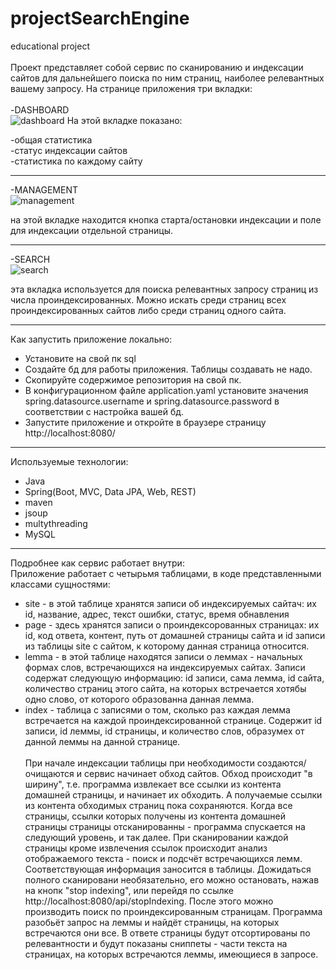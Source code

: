 # projectSearchEngine
educational project <br><br>
Проект представляет собой сервис по сканированию и индексации сайтов для дальнейшего поиска по ним страниц, наиболее релевантных вашему запросу.
На странице приложения три вкладки:<br><br>
 -DASHBOARD<br> ![dashboard](https://github.com/AntonAshutov/projectSearchEngine/assets/116497853/7639cb78-f58b-4f02-bbee-0a9284ebca37)
На этой вкладке показано:<br>

  -общая статистика<br> 
  -статус индексации сайтов<br> 
  -статистика по каждому сайту<br>

  ----
  -MANAGEMENT<br>![management](https://github.com/AntonAshutov/projectSearchEngine/assets/116497853/c1427bba-ec31-4c95-b839-db6973bad76b)

  на этой вкладке находится кнопка старта/остановки индексации и поле для индексации отдельной страницы.<br>

  ---
  -SEARCH <br>
  ![search](https://github.com/AntonAshutov/projectSearchEngine/assets/116497853/5347e258-1ed8-4455-975b-62bfa40b5e21)

  эта вкладка используется для поиска релевантных запросу страниц из числа проиндексированных.
  Можно искать среди страниц всех проиндексированных сайтов либо среди страниц одного сайта.

  ---
  
Как запустить приложение локально:
- Установите на свой пк sql
- Создайте бд для работы приложения. Таблицы создавать не надо.
- Скопируйте содержимое репозитория на свой пк.
- В конфигурационном файле application.yaml установите значения spring.datasource.username и spring.datasource.password в соответствии с настройка вашей бд.
- Запустите приложение и откройте в браузере страницу http://localhost:8080/
---

Используемые технологии:
- Java
- Spring(Boot, MVC, Data JPA, Web, REST)
- maven
- jsoup
- multythreading
- MySQL

---
Подробнее как сервис работает внутри:<br>
Приложение работает с четырьмя таблицами, в коде представленными классами сущностями: <br>
- site - в этой таблице хранятся записи об индексируемых сайтач: их id, название, адрес, текст ошибки, статус, время обнавления
- page - здесь хранятся записи о проиндексорованных страницах: их id, код ответа, контент, путь от домашней страницы сайта и id записи из таблицы site с сайтом, к которому данная страница относится.
- lemma - в этой таблице находятся записи о леммах - начальных формах слов, встречающихся на индексируемых сайтах. Записи содержат следующую информацию: id записи, сама лемма, id сайта, количество страниц этого сайта, на которых встречается хотябы одно слово, от которого образованна данная лемма.
- index - таблица с записями о том, сколько раз каждая лемма встречается на каждой проиндексированной странице. Содержит id записи, id леммы, id страницы, и количество слов, образумех от данной леммы на данной странице. <br><br>
При начале индексации таблицы при необходимости создаются/очищаются и сервис начинает обход сайтов. Обход происходит "в ширину", т.е. программа извлекает все ссылки из контента домашней страницы, и начинает их обходить. А получаемые ссылки из контента обходимых страниц пока сохраняются. Когда все страницы, ссылки которых получены из контента домашней страницы страницы отсканированны - программа спускается на следующий уровень, и так далее. При сканировании каждой страницы кроме извлечения ссылок происходит анализ отображаемого текста - поиск и подсчёт встречающихся лемм. Соответствующая информация заносится в таблицы. Дожидаться полного сканировани необязательно, его можно остановать, нажав на кнопк "stop indexing", или перейдя по ссылке http://localhost:8080/api/stopIndexing. После этого можно производить поиск по проиндексированным страницам. Программа разобьёт запрос на леммы и найдёт страницы, на которых встречаются они все. В ответе страницы будут отсортированы по релевантности и будут показаны сниппеты - части текста на страницах, на которых встречаются леммы, имеющиеся в запросе.
